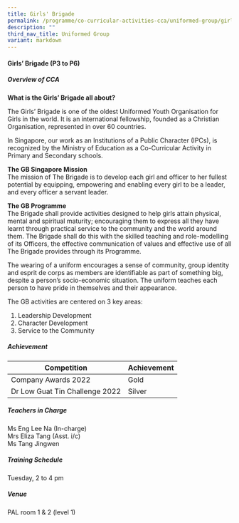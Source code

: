 ```yaml
---
title: Girls' Brigade
permalink: /programme/co-curricular-activities-cca/uniformed-group/girls-brigade/
description: ""
third_nav_title: Uniformed Group
variant: markdown
---
```

#### **Girls’ Brigade (P3 to P6)**

##### **Overview of CCA**

**What is the Girls’ Brigade all about?**

The Girls’ Brigade is one of the oldest Uniformed Youth Organisation for Girls in the world. It is an international fellowship, founded as a Christian Organisation, represented in over 60 countries. 

In Singapore, our work as an Institutions of a Public Character (IPCs), is recognized by the Ministry of Education as a Co-Curricular Activity in Primary and Secondary schools.

**The GB Singapore Mission**
<br>
The mission of The Brigade is to develop each girl and officer to her fullest potential by equipping, empowering and enabling every girl to be a leader, and every officer a servant leader.

**The GB Programme**
<br>
The Brigade shall provide activities designed to help girls attain physical, mental and spiritual maturity; encouraging them to express all they have learnt through practical service to the community and the world around them. The Brigade shall do this with the skilled teaching and role-modelling of its Officers, the effective communication of values and effective use of all The Brigade provides through its Programme.

The wearing of a uniform encourages a sense of community, group identity and esprit de corps as members are identifiable as part of something big, despite a person’s socio-economic situation. The uniform teaches each person to have pride in themselves and their appearance.

The GB activities are centered on 3 key areas:
1. Leadership Development
2. Character Development
3. Service to the Community


##### **Achievement**

|Competition	|Achievement|
|----------|----------|
|Company Awards 2022|	Gold|
|Dr Low Guat Tin Challenge 2022	|Silver|


##### **Teachers in Charge**

Ms Eng Lee Na (In-charge)<br>
Mrs Eliza Tang (Asst. i/c)<br>
Ms Tang Jingwen  <br>

##### **Training Schedule**

Tuesday, 2 to 4 pm

##### **Venue** 
PAL room 1 &amp; 2 (level 1)